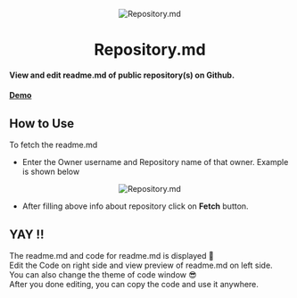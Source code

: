 <p align="center">
	<img src="https://user-images.githubusercontent.com/57860123/114352202-38c21380-9b89-11eb-8fb1-878307c6257e.png" align="center" alt="Repository.md"/>
</p>


<h1 align="center">Repository.md</h1>
<h4>View and edit readme.md of public repository(s) on Github.</h4>
<h4>
<a href="https://repositorymd.netlify.app/">
	Demo
</a>
	</h4>
<h2>How to Use</h2>
<p>To fetch the readme.md 
</p>
<ul>
<li>Enter the Owner username and Repository name of that owner. Example is shown below</li>
	</ul>
<p align="center">
	<img src="https://user-images.githubusercontent.com/57860123/114352039-01ebfd80-9b89-11eb-8d7f-c3b6dbbdb2d2.png" align="center" alt="Repository.md"/>
</p>


<ul>
<li>After filling above info about repository click on <strong>Fetch</strong> button.</li>
</ul>

<h2>YAY !!</h2>
The readme.md and code for readme.md is displayed 🤩
<br/>
Edit the Code on right side and view preview of readme.md on left side.
<br/>
You can also change the theme of code window 😎
<br/>
After you done editing, you can copy the code and use it anywhere.
